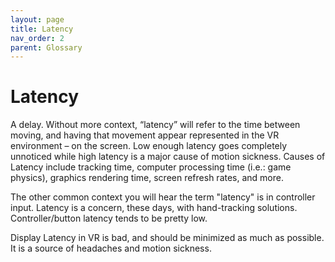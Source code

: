 ```yaml
---
layout: page
title: Latency
nav_order: 2
parent: Glossary
---
```

# Latency

A delay. Without more context, “latency” will refer to the time between moving, and having that movement appear represented in the VR environment – on the screen. Low enough latency goes completely unnoticed while high latency is a major cause of motion sickness. Causes of Latency include tracking time, computer processing time (i.e.: game physics), graphics rendering time, screen refresh rates, and more.

The other common context you will hear the term "latency" is in controller input. Latency is a concern, these days, with hand-tracking solutions. Controller/button latency tends to be pretty low.

Display Latency in VR is bad, and should be minimized as much as possible. It is a source of headaches and motion sickness.